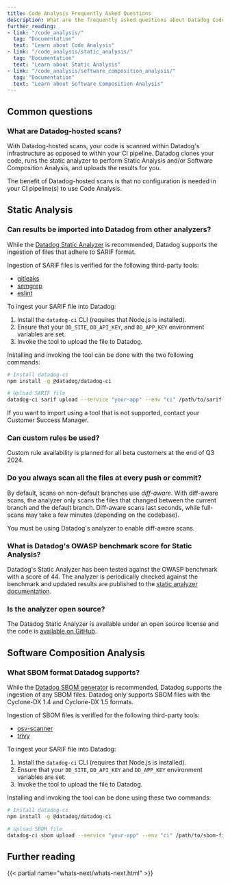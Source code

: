 ```yaml
---
title: Code Analysis Frequently Asked Questions
description: What are the frequently asked questions about Datadog Code Analysis
further_reading:
- link: "/code_analysis/"
  tag: "Documentation"
  text: "Learn about Code Analysis"
- link: "/code_analysis/static_analysis/"
  tag: "Documentation"
  text: "Learn about Static Analysis"
- link: "/code_analysis/software_composition_analysis/"
  tag: "Documentation"
  text: "Learn about Software Composition Analysis"
---
```


## Common questions

### What are Datadog-hosted scans?

With Datadog-hosted scans, your code is scanned within Datadog's infrastructure as opposed to within your CI pipeline.
Datadog clones your code, runs the static analyzer to perform Static Analysis and/or Software Composition Analysis, and uploads the results for you.


The benefit of Datadog-hosted scans is that no configuration is needed in your CI pipeline(s) to use Code Analysis.


## Static Analysis

### Can results be imported into Datadog from other analyzers?

While the [Datadog Static Analyzer][4] is recommended, Datadog supports the ingestion of files that adhere to SARIF format.

Ingestion of SARIF files is verified for the following third-party tools:

 - [gitleaks][1]
 - [semgrep][2]
 - [eslint][3]

To ingest your SARIF file into Datadog:
1. Install the `datadog-ci` CLI (requires that Node.js is installed).
2. Ensure that your `DD_SITE`, `DD_API_KEY`, and `DD_APP_KEY` environment variables are set.
3. Invoke the tool to upload the file to Datadog.

Installing and invoking the tool can be done with the two following commands:

```bash
# Install datadog-ci
npm install -g @datadog/datadog-ci

# Upload SARIF file
datadog-ci sarif upload --service "your-app" --env "ci" /path/to/sarif-file.json
```

If you want to import using a tool that is not supported, contact your Customer Success Manager.

### Can custom rules be used?

Custom rule availability is planned for all beta customers at the end of Q3 2024.

### Do you always scan all the files at every push or commit?

By default, scans on non-default branches use *diff-aware*. With diff-aware scans, the analyzer only
scans the files that changed between the current branch and the default branch. Diff-aware scans
last seconds, while full-scans may take a few minutes (depending on the codebase).

You must be using Datadog's analyzer to enable diff-aware scans.

### What is Datadog's OWASP benchmark score for Static Analysis?

Datadog's Static Analyzer has been tested against the OWASP benchmark with a score of 44.
The analyzer is periodically checked against the benchmark and updated results are published to the [static analyzer documentation][5].

### Is the analyzer open source?

The Datadog Static Analyzer is available under an open source license and the code is [available on GitHub][4].

## Software Composition Analysis

### What SBOM format Datadog supports?

While the [Datadog SBOM generator][6] is recommended, Datadog supports the ingestion of any SBOM files.
Datadog only supports SBOM files with the Cyclone-DX 1.4 and Cyclone-DX 1.5 formats.

Ingestion of SBOM files is verified for the following third-party tools:

- [osv-scanner][6]
- [trivy][7]

To ingest your SARIF file into Datadog:
1. Install the `datadog-ci` CLI (requires that Node.js is installed).
2. Ensure that your `DD_SITE`, `DD_API_KEY` and `DD_APP_KEY` environment variables are set.
3. Invoke the tool to upload the file to Datadog.

Installing and invoking the tool can be done using these two commands:

```bash
# Install datadog-ci
npm install -g @datadog/datadog-ci

# Upload SBOM file
datadog-ci sbom upload --service "your-app" --env "ci" /path/to/sbom-file.json
```

## Further reading

{{< partial name="whats-next/whats-next.html" >}}

[1]: https://github.com/gitleaks/gitleaks
[2]: https://github.com/semgrep/semgrep
[3]: https://github.com/eslint/eslint
[4]: https://github.com/DataDog/datadog-static-analyzer
[5]: https://github.com/DataDog/datadog-static-analyzer/blob/main/doc/owasp-benchmark.md
[6]: https://github.com/DataDog/osv-scanner
[7]: https://github.com/aquasecurity/trivy
